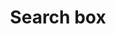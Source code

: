---
title: "Search box"
sidebar_position: 14
Theme: gui
Icon: fas fa-search
Description : Utiliser le plugin `SearchBox` pour faciliter l'ouverture de composants.
StartPage : search-box
Duration : 10m
visible : true
---